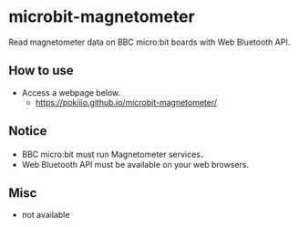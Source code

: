 # microbit-magnetometer
Read magnetometer data on BBC micro:bit boards with Web Bluetooth API.


## How to use
 - Access a webpage below.
   - https://pokiiio.github.io/microbit-magnetometer/


## Notice

 - BBC micro:bit must run Magnetometer services．
 - Web Bluetooth API must be available on your web browsers.


## Misc

 - not available
